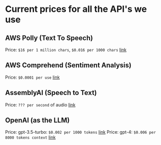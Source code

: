 # Current prices for all the API's we use

## AWS Polly (Text To Speech)

Price: `$16 per 1 million chars`, `$0.016 per 1000 chars` [link](https://aws.amazon.com/polly/pricing/)

## AWS Comprehend (Sentiment Analysis)

Price: `$0.0001 per use` [link](https://aws.amazon.com/comprehend/pricing/)

## AssemblyAI (Speech to Text)

Price: `??? per second` of audio [link](https://www.assemblyai.com/pricing)

## OpenAI (as the LLM)

Price: gpt-3.5-turbo: `$0.002 per 1000 tokens` [link](https://openai.com/pricing)
Price: gpt-4: `$0.006 per 8000 tokens context` [link](https://openai.com/pricing)
